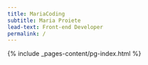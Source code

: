 ```yaml
---
title: MariaCoding
subtitle: Maria Proiete
lead-text: Front-end Developer
permalink: /
---
```

{% include _pages-content/pg-index.html %}
